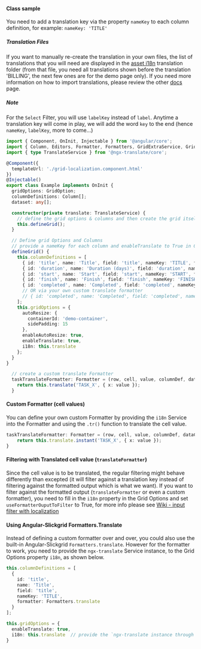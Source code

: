 #### Class sample
You need to add a translation key via the property `nameKey` to each column definition, for example: `nameKey: 'TITLE'`

##### Translation Files
If you want to manually re-create the translation in your own files, the list of translations that you will need are displayed in the [asset i18n](https://github.com/ghiscoding/slickgrid-universal/tree/master/frameworks/angular-slickgrid/src/assets/i18n) translation folder (from that file, you need all translations shown before the translation 'BILLING', the next few ones are for the demo page only). If you need more information on how to import translations, please review the other [docs](../localization/Localization-with-ngx-translate.md#locales) page.

##### Note
For the `Select` Filter, you will use `labelKey` instead of `label`. Anytime a translation key will come in play, we will add the word `key` to the end (hence `nameKey`, `labelKey`, more to come...)
```typescript
import { Component, OnInit, Injectable } from '@angular/core';
import { Column, Editors, Formatter, Formatters, GridExtraService, GridExtraUtils, GridOption, OnEventArgs, ResizerService } from 'angular-slickgrid';
import { type TranslateService } from '@ngx-translate/core';

@Component({
  templateUrl: './grid-localization.component.html'
})
@Injectable()
export class Example implements OnInit {
  gridOptions: GridOption;
  columnDefinitions: Column[];
  dataset: any[];

  constructor(private translate: TranslateService) {
    // define the grid options & columns and then create the grid itself
    this.defineGrid();
  }

  // Define grid Options and Columns
  // provide a nameKey for each column and enableTranslate to True in GridOption
  defineGrid() {
    this.columnDefinitions = [
      { id: 'title', name: 'Title', field: 'title', nameKey: 'TITLE', formatter: this.taskTranslateFormatter, sortable: true, minWidth: 100 },
      { id: 'duration', name: 'Duration (days)', field: 'duration', nameKey: 'DURATION', sortable: true, minWidth: 100 },
      { id: 'start', name: 'Start', field: 'start', nameKey: 'START', formatter: Formatters.dateIso, minWidth: 100 },
      { id: 'finish', name: 'Finish', field: 'finish', nameKey: 'FINISH', formatter: Formatters.dateIso, minWidth: 100 },
      { id: 'completed', name: 'Completed', field: 'completed', nameKey: 'COMPLETED', formatter: Formatters.translate, sortable: true, minWidth: 100 }
      // OR via your own custom translate formatter
      // { id: 'completed', name: 'Completed', field: 'completed', nameKey: 'COMPLETED', formatter: translateFormatter, sortable: true, minWidth: 100 }
    ];
    this.gridOptions = {
      autoResize: {
        containerId: 'demo-container',
        sidePadding: 15
      },
      enableAutoResize: true,
      enableTranslate: true,
      i18n: this.translate
    };
  }
}

  // create a custom translate Formatter
  taskTranslateFormatter: Formatter = (row, cell, value, columnDef, dataContext) => {
    return this.translate('TASK_X', { x: value });
  }
```

#### Custom Formatter (cell values)
You can define your own custom Formatter by providing the `i18n` Service into the Formatter and using the `.tr()` function to translate the cell value.
```typescript
taskTranslateFormatter: Formatter = (row, cell, value, columnDef, dataContext) => {
    return this.translate.instant('TASK_X', { x: value });
}
```

#### Filtering with Translated cell value (`translateFormatter`)
Since the cell value is to be translated, the regular filtering might behave differently than excepted (it will filter against a translation key instead of filtering against the formatted output which is what we want). If you want to filter against the formatted output (`translateFormatter` or even a custom formatter), you need to fill in the `i18n` property in the Grid Options and set `useFormatterOuputToFilter` to True, for more info please see [Wiki - input filter with localization](../column-functionalities/filters/input-filter.md#filtering-with-localization-i18n)

#### Using Angular-Slickgrid Formatters.Translate
Instead of defining a custom formatter over and over, you could also use the built-in Angular-Slickgrid `Formatters.translate`. However for the formatter to work, you need to provide the `ngx-translate` Service instance, to the Grid Options property `i18n`, as shown below.

```typescript
this.columnDefinitions = [
  {
    id: 'title',
    name: 'Title',
    field: 'title',
    nameKey: 'TITLE',
    formatter: Formatters.translate
  }
];

this.gridOptions = {
  enableTranslate: true,
  i18n: this.translate  // provide the `ngx-translate instance through the params.i18n property
}
```
